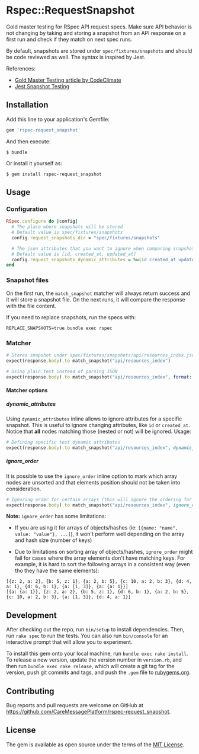 # Rspec::RequestSnapshot

Gold master testing for RSpec API request specs. Make sure API behavior is not changing by taking and storing a snapshot from an API response on a first run and check if they match on next spec runs.

By default, snapshots are stored under `spec/fixtures/snapshots` and should be code reviewed as well. The syntax is inspired by Jest.

References:
- [Gold Master Testing article by CodeClimate](https://codeclimate.com/blog/gold-master-testing/)
- [Jest Snapshot Testing](https://jestjs.io/docs/en/snapshot-testing)

## Installation

Add this line to your application's Gemfile:

```ruby
gem 'rspec-request_snapshot'
```

And then execute:

    $ bundle

Or install it yourself as:

    $ gem install rspec-request_snapshot

## Usage

### Configuration

```ruby
RSpec.configure do |config|
  # The place where snapshots will be stored
  # Default value is spec/fixtures/snapshots
  config.request_snapshots_dir = "spec/fixtures/snapshots"

  # The json attributes that you want to ignore when comparing snapshots
  # Default value is [id, created_at, updated_at]
  config.request_snapshots_dynamic_attributes = %w(id created_at updated_at)
end
```

### Snapshot files

On the first run, the `match_snapshot` matcher will always return success and it will store a snapshot file. On the next runs, it will compare the response with the file content.

If you need to replace snapshots, run the specs with:

    REPLACE_SNAPSHOTS=true bundle exec rspec

### Matcher

```ruby
# Stores snapshot under spec/fixtures/snapshots/api/resources_index.json
expect(response.body).to match_snapshot("api/resources_index")

# Using plain text instead of parsing JSON
expect(response.body).to match_snapshot("api/resources_index", format: :text)
```

#### Matcher options

##### dynamic_attributes

Using `dynamic_attributes` inline allows to ignore attributes for a specific snapshot.
This is useful to ignore changing attributes, like `id` or `created_at`.
Notice that **all** nodes matching those (nested or not) will be ignored. Usage:

```ruby
# Defining specific test dynamic attributes
expect(response.body).to match_snapshot("api/resources_index", dynamic_attributes: %w(confirmed_at relation_id))
```

##### ignore_order

It is possible to use the `ignore_order` inline option to mark which array nodes are unsorted and that elements position
should not be taken into consideration.

```ruby
# Ignoring order for certain arrays (this will ignore the ordering for the countries array inside the json response)
expect(response.body).to match_snapshot("api/resources_index", ignore_order: %w(countries))
```

**Note:** `ignore_order` has some limitations:

- If you are using it for arrays of objects/hashes (ie: `[{name: "name", value: "value"}, ...]`),
it won't perform well depending on the array and hash size (number of keys)

- Due to limitations on sorting array of objects/hashes, `ignore_order` might fail for cases where the array elements
don't have matching keys. For example, it is hard to sort the following arrays in a consistent way
(even tho they have the same elements):

```
[{z: 2, a: 2}, {b: 5, z: 1}, {a: 2, b: 5}, {c: 10, a: 2, b: 3}, {d: 4, a: 1}, {d: 6, b: 1}, {a: [1, 3]}, {a: {a: 1}}]
[{a: {a: 1}}, {z: 2, a: 2}, {b: 5, z: 1}, {d: 6, b: 1}, {a: 2, b: 5}, {c: 10, a: 2, b: 3}, {a: [1, 3]}, {d: 4, a: 1}]
```

## Development

After checking out the repo, run `bin/setup` to install dependencies. Then, run `rake spec` to run the tests. You can also run `bin/console` for an interactive prompt that will allow you to experiment.

To install this gem onto your local machine, run `bundle exec rake install`. To release a new version, update the version number in `version.rb`, and then run `bundle exec rake release`, which will create a git tag for the version, push git commits and tags, and push the `.gem` file to [rubygems.org](https://rubygems.org).

## Contributing

Bug reports and pull requests are welcome on GitHub at https://github.com/CareMessagePlatform/rspec-request_snapshot.

## License

The gem is available as open source under the terms of the [MIT License](https://opensource.org/licenses/MIT).
